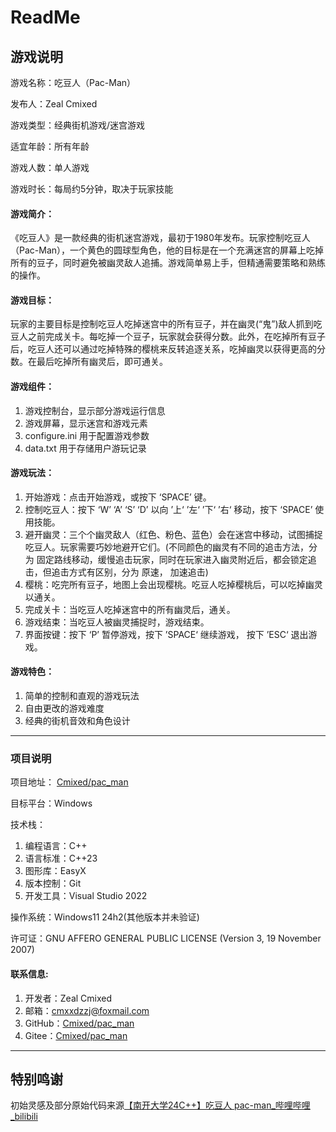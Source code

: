 # ReadMe

## 游戏说明

游戏名称：吃豆人（Pac-Man）

发布人：Zeal Cmixed

游戏类型：经典街机游戏/迷宫游戏

适宜年龄：所有年龄

游戏人数：单人游戏

游戏时长：每局约5分钟，取决于玩家技能

#### 游戏简介：

​	《吃豆人》是一款经典的街机迷宫游戏，最初于1980年发布。玩家控制吃豆人（Pac-Man），一个黄色的圆球型角色，他的目标是在一个充满迷宫的屏幕上吃掉所有的豆子，同时避免被幽灵敌人追捕。游戏简单易上手，但精通需要策略和熟练的操作。

#### 游戏目标：
​	玩家的主要目标是控制吃豆人吃掉迷宫中的所有豆子，并在幽灵(“鬼”)敌人抓到吃豆人之前完成关卡。每吃掉一个豆子，玩家就会获得分数。此外，在吃掉所有豆子后，吃豆人还可以通过吃掉特殊的樱桃来反转追逐关系，吃掉幽灵以获得更高的分数。在最后吃掉所有幽灵后，即可通关。

#### 游戏组件：

1. 游戏控制台，显示部分游戏运行信息
2. 游戏屏幕，显示迷宫和游戏元素
3. configure.ini 用于配置游戏参数
4. data.txt 用于存储用户游玩记录

#### 游戏玩法：

1. 开始游戏：点击开始游戏，或按下 ‘SPACE’ 键。
2. 控制吃豆人：按下 ‘W’ ‘A’ ‘S’ ‘D’ 以向 ’上‘ ’左‘ ’下‘ ’右‘ 移动，按下 ‘SPACE’ 使用技能。
3. 避开幽灵：三个个幽灵敌人（红色、粉色、蓝色）会在迷宫中移动，试图捕捉吃豆人。玩家需要巧妙地避开它们。(不同颜色的幽灵有不同的追击方法，分为 固定路线移动，缓慢追击玩家，同时在玩家进入幽灵附近后，都会锁定追击，但追击方式有区别，分为 原速， 加速追击)
4.  樱桃：吃完所有豆子，地图上会出现樱桃。吃豆人吃掉樱桃后，可以吃掉幽灵以通关。
5. 完成关卡：当吃豆人吃掉迷宫中的所有幽灵后，通关。
6. 游戏结束：当吃豆人被幽灵捕捉时，游戏结束。
7. 界面按键：按下 ‘P’ 暂停游戏，按下 ’SPACE‘ 继续游戏， 按下 ’ESC‘ 退出游戏。

#### 游戏特色：

1. 简单的控制和直观的游戏玩法
2. 自由更改的游戏难度
3. 经典的街机音效和角色设计

----

### 项目说明

项目地址： [Cmixed/pac_man](https://github.com/Cmixed/pac_man)

目标平台：Windows

技术栈：

1. 编程语言：C++
2. 语言标准：C++23
3. 图形库：EasyX
4. 版本控制：Git
5. 开发工具：Visual Studio 2022

操作系统：Windows11 24h2(其他版本并未验证)

许可证：GNU AFFERO GENERAL PUBLIC LICENSE (Version 3, 19 November 2007)

#### 联系信息:

1. 开发者：Zeal Cmixed
2. 邮箱：cmxxdzzj@foxmail.com
3. GitHub：[Cmixed/pac_man](https://github.com/Cmixed/pac_man)
4. Gitee：[Cmixed/pac_man](https://gitee.com/cmixed/pac_man)

---

## 特别鸣谢

初始灵感及部分原始代码来源[【南开大学24C++】吃豆人 pac-man_哔哩哔哩_bilibili](https://www.bilibili.com/video/BV1Df42127kB/?spm_id_from=333.337.search-card.all.click&vd_source=a5114c704487519c52b5449385ff9bef)
